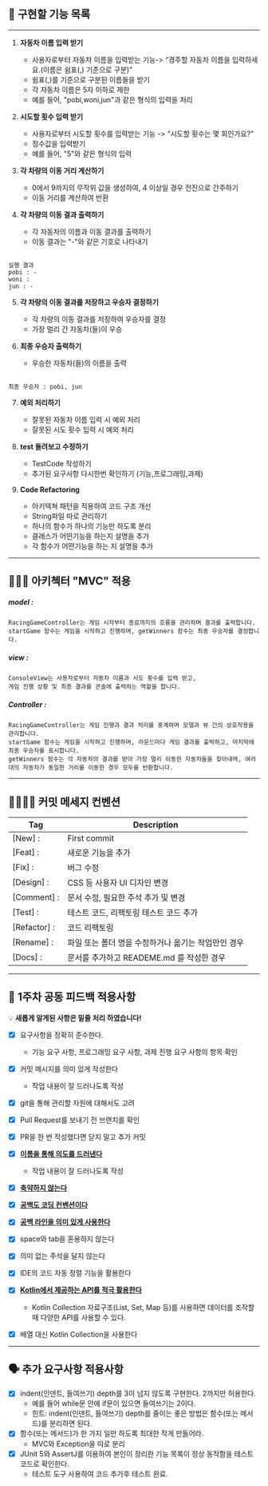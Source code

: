 ## 🚗 **구현할 기능 목록**

---

1. **자동차 이름 입력 받기**
   * 사용자로부터 자동차 이름을 입력받는 기능-> “경주할 자동차 이름을 입력하세요.(이름은 쉼표(,) 기준으로 구분)”
   * 쉼표(,)를 기준으로 구분된 이름들을 받기
   * 각 자동차 이름은 5자 이하로 제한
   * 예를 들어, "pobi,woni,jun"과 같은 형식의 입력을 처리


2. **시도할 횟수 입력 받기**
   * 사용자로부터 시도할 횟수를 입력받는 기능 -> “시도할 횟수는 몇 회인가요?”
   * 정수값을 입력받기
   * 예를 들어, "5"와 같은 형식의 입력


3. **각 차량의 이동 거리 계산하기**
   * 0에서 9까지의 무작위 값을 생성하여, 4 이상일 경우 전진으로 간주하기
   * 이동 거리를 계산하여 반환


4. **각 차량의 이동 결과 출력하기**
   * 각 자동차의 이름과 이동 결과를 출력하기
   * 이동 결과는 "-"와 같은 기호로 나타내기

```

실행 결과
pobi : -
woni : 
jun : -

```

5. **각 차량의 이동 결과를 저장하고 우승자 결정하기**
   * 각 차량의 이동 결과를 저장하여 우승자를 결정
   * 가장 멀리 간 자동차(들)이 우승


6. **최종 우승자 출력하기**
   * 우승한 자동차(들)의 이름을 출력

```

최종 우승자 : pobi, jun

```


7. **예외 처리하기**
   * 잘못된 자동차 이름 입력 시 예외 처리
   * 잘못된 시도 횟수 입력 시 예외 처리


8. **test 돌려보고 수정하기**
   * TestCode 작성하기
   * 추가된 요구사항 다시한번 확인하기 (기능,프로그래밍,과제)

9. **Code Refactoring**
   * 아키텍쳐 패턴을 적용하여 코드 구조 개선
   * String파일 따로 관리하기
   * 하나의 함수가 하나의 기능만 하도록 분리
   * 클래스가 어떤기능을 하는지 설명을 추가
   * 각 함수가 어떤기능을 하는 지 설명을 추가

---
## 👩🏻‍💻 **아키첵터 "MVC" 적용**

##### model :

```
RacingGameController는 게임 시작부터 종료까지의 흐름을 관리하며 결과를 출력합니다. 
startGame 함수는 게임을 시작하고 진행하며, getWinners 함수는 최종 우승자를 결정합니다.
```

##### view :

```
ConsoleView는 사용자로부터 자동차 이름과 시도 횟수를 입력 받고, 
게임 진행 상황 및 최종 결과를 콘솔에 출력하는 역할을 합니다.
```

##### Controller :

```
RacingGameController는 게임 진행과 결과 처리를 중계하며 모델과 뷰 간의 상호작용을 관리합니다.
startGame 함수는 게임을 시작하고 진행하며, 라운드마다 게임 결과를 출력하고, 마지막에 최종 우승자를 표시합니다.
getWinners 함수는 각 자동차의 결과를 받아 가장 멀리 이동한 자동차들을 찾아내며, 여러 대의 자동차가 동일한 거리를 이동한 경우 모두를 반환합니다.
```

---

## 🫱🏻‍🫲🏼 **커밋 메세지 컨벤션**

| Tag          | Description                                         |
|--------------| --------------------------------------------------- |
| [New] :      | First commit                                        |
| [Feat] :     | 새로운 기능을 추가                                  |
| [Fix] :      | 버그 수정                                           |
| [Design] :   | CSS 등 사용자 UI 디자인 변경                        |
| [Comment] :  | 문서 수정, 필요한 주석 추가 및 변경                 |
| [Test] :     | 테스트 코드, 리팩토링 테스트 코드 추가              |
| [Refactor] : | 코드 리팩토링                                       |
| [Rename] :   | 파일 또는 폴더 명을 수정하거나 옮기는 작업만인 경우 |
| [Docs] :   	 | 문서를 추가하고 READEME.md 를 작성한 경우|

---

## 📢 **1주차 공동 피드백 적용사항**

💡 **새롭게 알게된 사항은 밑줄 처리 하였습니다!**

- [x] 요구사항을 정확히 준수한다.
  - 기능 요구 사항, 프로그래밍 요구 사항, 과제 진행 요구 사항의 항목 확인
- [x] 커밋 메시지를 의미 있게 작성한다
  - 작업 내용이 잘 드러나도록 작성
- [x] git을 통해 관리할 자원에 대해서도 고려
- [x] Pull Request를 보내기 전 브랜치를 확인
- [x] PR을 한 번 작성했다면 닫지 말고 추가 커밋
- [x] <u>**이름을 통해 의도를 드러낸다**</u>
  - 작업 내용이 잘 드러나도록 작성
- [x] <u>**축약하지 않는다**</u>
- [x] <u>**공백도 코딩 컨벤션이다**</u>
- [x] <u>**공백 라인을 의미 있게 사용한다**</u>
- [x] space와 tab을 혼용하지 않는다
- [x] 의미 없는 주석을 달지 않는다
- [x] IDE의 코드 자동 정렬 기능을 활용한다
- [x] <u>**Kotlin에서 제공하는 API를 적극 활용한다**</u>
  - Kotlin Collection 자료구조(List, Set, Map 등)를 사용하면 데이터를 조작할 때 다양한 API를 사용할 수 있다.
- [x] 배열 대신 Kotlin Collection을 사용한다


---

## 🗣️ **추가 요구사항 적용사항**

- [x] indent(인덴트, 들여쓰기) depth를 3이 넘지 않도록 구현한다. 2까지만 허용한다.
  - 예를 들어 while문 안에 if문이 있으면 들여쓰기는 2이다.
  - 힌트: indent(인덴트, 들여쓰기) depth를 줄이는 좋은 방법은 함수(또는 메서드)를 분리하면 된다.
- [x] 함수(또는 메서드)가 한 가지 일만 하도록 최대한 작게 만들어라.
  - MVC와 Exception을 따로 분리
- [x] JUnit 5와 AssertJ를 이용하여 본인이 정리한 기능 목록이 정상 동작함을 테스트 코드로 확인한다.
  - 테스트 도구 사용하여 코드 추가후 테스트 완료.
